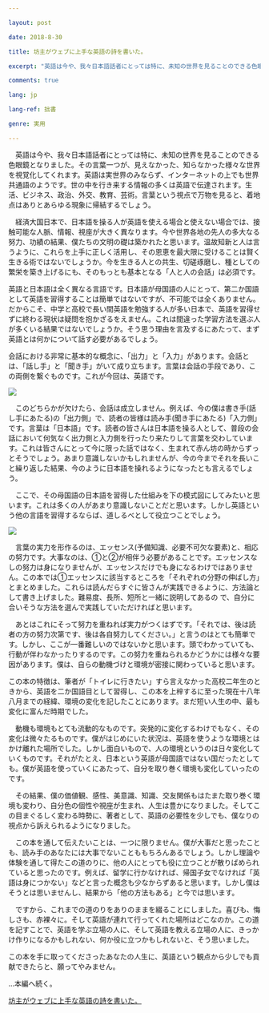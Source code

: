 ```yaml
---

layout: post

date: 2018-8-30

title: 坊主がウェブに上手な英語の詩を書いた。

excerpt: "英語は今や、我々日本語話者にとっては特に、未知の世界を見ることのできる色眼鏡となりました。その言葉一つが、見えなかった、知らなかった様々な世界を視覚化してくれます。英語は実世界のみならず、インターネットの上でも世界共通語のようです。"

comments: true

lang: jp

lang-ref: 拙書

genre: 実用

---
```


  

　英語は今や、我々日本語話者にとっては特に、未知の世界を見ることのできる色眼鏡となりました。その言葉一つが、見えなかった、知らなかった様々な世界を視覚化してくれます。英語は実世界のみならず、インターネットの上でも世界共通語のようです。世の中を行き来する情報の多くは英語で伝達されます。生活、ビジネス、政治、外交、教育、芸術。言葉という視点で万物を見ると、着地点はありとあらゆる現象に帰結するでしょう。

  

　経済大国日本で、日本語を操る人が英語を使える場合と使えない場合では、接触可能な人脈、情報、視座が大きく異なります。今や世界各地の先人の多大なる努力、功績の結果、僕たちの文明の礎は築かれたと思います。温故知新と人は言うように、これらを上手に正しく活用し、その恩恵を最大限に受けることは賢く生きる術ではないでしょうか。今を生きる人との共生、切磋琢磨し、種としての繁栄を築き上げるにも、そのもっとも基本となる「人と人の会話」は必須です。

英語と日本語は全く異なる言語です。日本語が母国語の人にとって、第二か国語として英語を習得することは簡単ではないですが、不可能では全くありません。だからこそ、中学と高校で長い間英語を勉強する人が多い日本で、英語を習得せずに終わる現状は疑問を抱かざるをえません。これは間違った学習方法を選ぶ人が多くいる結果ではないでしょうか。そう思う理由を言及するにあたって、まず英語とは何かについて話す必要があるでしょう。

  

会話における非常に基本的な概念に、「出力」と「入力」があります。会話とは、「話し手」と「聞き手」がいて成り立ちます。言葉は会話の手段であり、この両側を繋ぐものです。これが今回は、英語です。

  

<img src="/assets/images/graph1.png" style="border:none;" class="image_in_post">

  

　このどちらかが欠けたら、会話は成立しません。例えば、今の僕は書き手(話し手にあたる)の「出力側」で、読者の皆様は読み手(聞き手にあたる)「入力側」です。言葉は「日本語」です。読者の皆さんは日本語を操る人として、普段の会話において何気なく出力側と入力側を行ったり来たりして言葉を交わしています。これは皆さんにとって今に限った話ではなく、生まれて赤ん坊の時からずっとそうでしょう。あまり意識しないかもしれませんが、今の今までそれを長いこと繰り返した結果、今のように日本語を操れるようになったとも言えるでしょう。

　ここで、その母国語の日本語を習得した仕組みを下の模式図にしてみたいと思います。これは多くの人があまり意識しないことだと思います。しかし英語という他の言語を習得するならば、道しるべとして役立つことでしょう。

  

<img src="/assets/images/graph2.png" style="border:none;" class="image_in_post">

  

　言葉の実力を形作るのは、エッセンス(予備知識、必要不可欠な要素)と、相応の努力です。大事なのは、①と②が相伴う必要があることです。エッセンスなしの努力は身になりませんが、エッセンスだけでも身になるわけではありません。この本では①エッセンスに該当するところを「それぞれの分野の伸ばし方」とまとめました。これらは読んだらすぐに皆さんが実践できるように、方法論として書き上げました。難易度、長所、短所と一緒に説明してあるの で、自分に合いそうな方法を選んで実践していただければと思います。

  

　あとはこれにそって努力を重ねれば実力がつくはずです。「それでは、後は読者の方の努力次第です、後は各自努力してください。」と言うのはとても簡単です。しかし、ここが一番難しいのではないかと思います。頭でわかっていても、行動が伴わなかったりするのです。この努力を重ねられるかどうかには様々な要因があります。僕は、自らの動機づけと環境が密接に関わっていると思います。

  

この本の特徴は、筆者が「トイレに行きたい」すら言えなかった高校二年生のときから、英語を二か国語目として習得し、この本を上梓するに至った現在十八年八月までの経緯、環境の変化を記したことにあります。まだ短い人生の中、最も変化に富んだ時期でした。

  

　動機も環境もとても流動的なものです。突発的に変化するわけでもなく、その変化は微々たるものです。僕がはじめにいた状況は、英語を使うような環境とはかけ離れた場所でした。しかし面白いもので、人の環境というのは日々変化していくものです。それがたとえ、日本という英語が母国語ではない国だったとしても。僕が英語を使っていくにあたって、自分を取り巻く環境も変化していったのです。

  

　その結果、僕の価値観、感性、美意識、知識、交友関係もはたまた取り巻く環境も変わり、自分色の個性や視座が生まれ、人生は豊かになりました。そしてこの目まぐるしく変わる時勢に、著者として、英語の必要性を少しでも、僕なりの視点から訴えられるようになりました。

  

　この本を通して伝えたいことは、一つに限りません。僕が大事だと思ったことも、読み手のあなたには大事でないことももちろんあるでしょう。しかし理論や体験を通して得たこの道のりに、他の人にとっても役に立つことが散りばめられていると思ったのです。例えば、留学に行かなければ、帰国子女でなければ「英語は身につかない」などと言った概念も少なからずあると思います。しかし僕はそうとは思いませんし、結果から「他の方法もある」と今では思います。

  

　ですから、これまでの道のりをありのままを綴ることにしました。喜びも、悔しさも、赤裸々に。そして英語が連れて行ってくれた場所はどこなのか。この道を記すことで、英語を学ぶ立場の人に、そして英語を教える立場の人に、きっかけ作りになるかもしれない、何か役に立つかもしれないと、そう思いました。

この本を手に取ってくださったあなたの人生に、英語という観点から少しでも貢献できたらと、願ってやみません。

  

...本編へ続く。

[坊主がウェブに上手な英語の詩を書いた。](https://www.amazon.co.jp/dp/B07GXWN196)